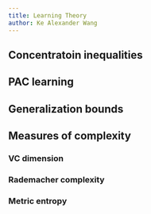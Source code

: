 ```yaml
---
title: Learning Theory 
author: Ke Alexander Wang
---
```


## Concentratoin inequalities

## PAC learning

## Generalization bounds

## Measures of complexity

### VC dimension

### Rademacher complexity

### Metric entropy